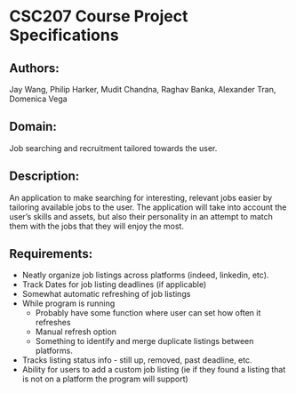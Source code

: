 # CSC207 Course Project Specifications

## Authors: 
Jay Wang, Philip Harker, Mudit Chandna, Raghav Banka, Alexander Tran, Domenica Vega

## Domain:
Job searching and recruitment tailored towards the user.

## Description:
An application to make searching for interesting, relevant jobs easier by tailoring available jobs to the user. The application will take into account the user’s skills and assets, but also their personality in an attempt to match them with the jobs that they will enjoy the most.

## Requirements:

* Neatly organize job listings across platforms (indeed, linkedin, etc).
* Track Dates for job listing deadlines (if applicable)
* Somewhat automatic refreshing of job listings
* While program is running
  * Probably have some function where user can set how often it refreshes
  * Manual refresh option
  * Something to identify and merge duplicate listings between platforms.
* Tracks listing status info - still up, removed, past deadline, etc.
* Ability for users to add a custom job listing (ie if they found a listing that is not on a platform the program will support)
